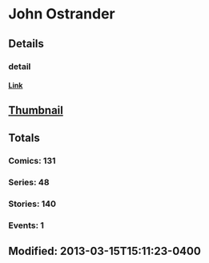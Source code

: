 # John  Ostrander 
## Details
### detail
#### [Link](http://marvel.com/comics/creators/113/john_ostrander?utm_campaign=apiRef&utm_source=225578a89fc76f3d20fbffda5d17a88d)
## [Thumbnail](http://i.annihil.us/u/prod/marvel/i/mg/b/40/image_not_available.jpg)
## Totals
### Comics: 131
### Series: 48
### Stories: 140
### Events: 1
## Modified: 2013-03-15T15:11:23-0400